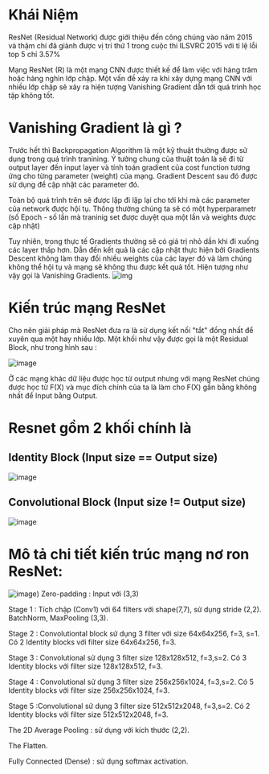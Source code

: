 # Khái Niệm
  ResNet (Residual Network) được giới thiệu đến công chúng vào năm 2015 và thậm chí đã giành được vị trí thứ 1 trong cuộc thi ILSVRC 2015 với tỉ lệ lỗi top 5 chỉ 3.57%

  Mạng ResNet (R) là một mạng CNN được thiết kế để làm việc với hàng trăm hoặc hàng nghìn lớp chập. Một vấn đề xảy ra khi xây dựng mạng CNN với nhiều lớp chập sẽ xảy ra hiện tượng Vanishing Gradient dẫn tới quá trình học tập không tốt.
# Vanishing Gradient là gì ?
  Trước hết thì Backpropagation Algorithm là một kỹ thuật thường được sử dụng trong quá trình tranining. Ý tưởng chung của thuật toán là sẽ đi từ output layer đến input layer và tính toán gradient của cost function tương ứng cho từng parameter (weight) của mạng. Gradient Descent sau đó được sử dụng để cập nhật các parameter đó.
  
  Toàn bộ quá trình trên sẽ được lặp đi lặp lại cho tới khi mà các parameter của network được hội tụ. Thông thường chúng ta sẽ có một hyperparametr (số Epoch - số lần mà traninig set được duyệt qua một lần và weights được cập nhật)

  Tuy nhiên, trong thực tế Gradients thường sẽ có giá trị nhỏ dần khi đi xuống các layer thấp hơn. Dẫn đến kết quả là các cập nhật thực hiện bởi Gradients Descent không làm thay đổi nhiều weights của các layer đó và làm chúng không thể hội tụ và mạng sẽ không thu được kết quả tốt. Hiện tượng như vậy gọi là Vanishing Gradients.
![img](https://images.viblo.asia/full/2c64f987-0660-4f19-ba0e-caf75d6ed1c2.png)
# Kiến trúc mạng ResNet
  Cho nên giải pháp mà ResNet đưa ra là sử dụng kết nối "tắt" đồng nhất để xuyên qua một hay nhiều lớp. Một khối như vậy được gọi là một Residual Block, như trong hình sau :

![image](https://user-images.githubusercontent.com/79899020/116036431-e60c4f80-a690-11eb-97d4-3be771e534bb.png)
  
  Ở các mạng khác dữ liệu được học từ output nhưng với mạng ResNet chúng được học từ F(X) và mục đích chính của ta là làm cho F(X) gần bằng không nhất để Input bằng Output.
  
# Resnet gồm 2 khối chính là
## Identity Block (Input size == Output size)
  ![image](https://user-images.githubusercontent.com/79899020/116036589-2075ec80-a691-11eb-8422-9ae873910d07.png)
## Convolutional Block (Input size != Output size)
  ![image](https://user-images.githubusercontent.com/79899020/116036681-43a09c00-a691-11eb-8a75-7421a41112f2.png)
# Mô tả chi tiết kiến trúc mạng nơ ron ResNet:
  ![image](https://user-images.githubusercontent.com/79899020/118495872-cfb45980-b74d-11eb-9a0b-14a299e11115.png))
Zero-padding : Input với (3,3)

Stage 1 : Tích chập (Conv1) với 64 filters với shape(7,7), sử dụng stride (2,2). BatchNorm, MaxPooling (3,3).

Stage 2 : Convolutiontal block sử dụng 3 filter với size 64x64x256, f=3, s=1. Có 2 Identity blocks với filter size 64x64x256, f=3.

Stage 3 : Convolutional sử dụng 3 filter size 128x128x512, f=3,s=2. Có 3 Identity blocks với filter size 128x128x512, f=3.

Stage 4 : Convolutional sử dụng 3 filter size 256x256x1024, f=3,s=2. Có 5 Identity blocks với filter size 256x256x1024, f=3.

Stage 5 :Convolutional sử dụng 3 filter size 512x512x2048, f=3,s=2. Có 2 Identity blocks với filter size 512x512x2048, f=3.

The 2D Average Pooling : sử dụng với kích thước (2,2).

The Flatten.

Fully Connected (Dense) : sử dụng softmax activation.














